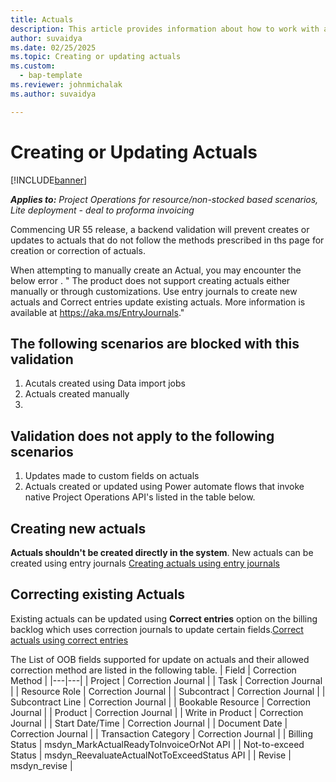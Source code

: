 ```yaml
---
title: Actuals
description: This article provides information about how to work with actuals in Microsoft Dynamics 365 Project Operations.
author: suvaidya
ms.date: 02/25/2025
ms.topic: Creating or updating actuals
ms.custom: 
  - bap-template
ms.reviewer: johnmichalak
ms.author: suvaidya

---
```

# Creating or Updating Actuals

[!INCLUDE[banner](../includes/banner.md)]

_**Applies to:** Project Operations for resource/non-stocked based scenarios, Lite deployment - deal to proforma invoicing_

Commencing UR 55 release, a backend validation will prevent creates or updates to actuals that do not follow the methods prescribed in ths page for creation or correction of actuals. 

When attempting to manually create an Actual, you may encounter the below error . 
" The product does not support creating actuals either manually or through customizations. Use entry journals to create new actuals and Correct entries update existing actuals. More information is available at https://aka.ms/EntryJournals."

## The following scenarios are blocked with this validation
1. Acutals created using Data import jobs
2. Actuals created manually
3. 



## Validation does not apply to the following scenarios
1. Updates made to custom fields on actuals
2. Actuals created or updated using Power automate flows that invoke native Project Operations API's listed in the table below.
   

## Creating new actuals
**Actuals shouldn't be created directly in the system**. New actuals can be created using entry journals [Creating actuals using entry journals](create-confirm-entry-journals.md) 

## Correcting existing Actuals
Existing actuals can be updated using **Correct entries** option on the billing backlog which uses correction journals to update certain fields.[Correct actuals using correct entries](create-confirm-correction-journals.md)


The List of OOB fields supported for update on actuals and their allowed correction method are listed in the following table.
| Field | Correction Method |
|---|---| 
| Project | Correction Journal |
| Task | Correction Journal |
| Resource Role | Correction Journal |
| Subcontract | Correction Journal |
| Subcontract Line | Correction Journal |
| Bookable Resource | Correction Journal |
| Product | Correction Journal |
| Write in Product | Correction Journal |
| Start Date/Time | Correction Journal |
| Document Date | Correction Journal |
| Transaction Category | Correction Journal |
| Billing Status | msdyn_MarkActualReadyToInvoiceOrNot API |
| Not-to-exceed Status | msdyn_ReevaluateActualNotToExceedStatus API |
| Revise | msdyn_revise |

